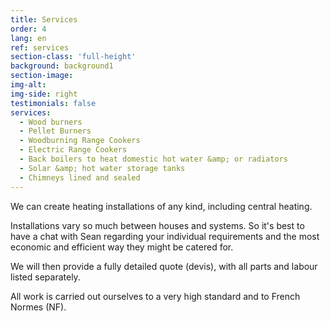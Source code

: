 ```yaml
---
title: Services
order: 4
lang: en
ref: services
section-class: 'full-height'
background: background1
section-image:
img-alt:
img-side: right
testimonials: false
services:
  - Wood burners
  - Pellet Burners
  - Woodburning Range Cookers
  - Electric Range Cookers
  - Back boilers to heat domestic hot water &amp; or radiators
  - Solar &amp; hot water storage tanks
  - Chimneys lined and sealed
---
```



We can create heating installations of any kind, including central heating.

Installations vary so much between houses and systems. So it's best to have a chat with Sean regarding your individual requirements and the most economic and efficient way they might be catered for.

We will then provide a fully detailed quote (devis), with all parts and labour listed separately.

All work is carried out ourselves to a very high standard and to French Normes (NF).
